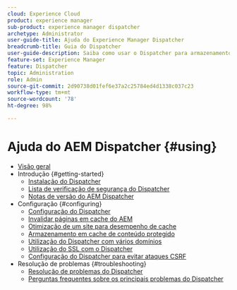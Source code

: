 ```yaml
---
cloud: Experience Cloud
product: experience manager
sub-product: experience manager dispatcher
archetype: Administrator
user-guide-title: Ajuda do Experience Manager Dispatcher
breadcrumb-title: Guia do Dispatcher
user-guide-description: Saiba como usar o Dispatcher para armazenamento em cache, balanceamento de carga e melhoria da segurança para seu servidor AEM.
feature-set: Experience Manager
feature: Dispatcher
topic: Administration
role: Admin
source-git-commit: 2d90738d01fef6e37a2c25784ed4d1338c037c23
workflow-type: tm+mt
source-wordcount: '78'
ht-degree: 98%

---
```



# Ajuda do AEM Dispatcher {#using}

+ [Visão geral](dispatcher.md)
+ Introdução {#getting-started}
   + [Instalação do Dispatcher](dispatcher-install.md)
   + [Lista de verificação de segurança do Dispatcher](security-checklist.md)
   + [Notas de versão do AEM Dispatcher ](release-notes.md)
+ Configuração {#configuring}
   + [Configuração do Dispatcher](dispatcher-configuration.md)
   + [Invalidar páginas em cache do AEM](page-invalidate.md)
   + [Otimização de um site para desempenho de cache](https://experienceleague.adobe.com/en/docs/experience-manager-65/content/implementing/deploying/configuring/configuring-performance)
   + [Armazenamento em cache de conteúdo protegido](permissions-cache.md)
   + [Utilização do Dispatcher com vários domínios](dispatcher-domains.md)
   + [Utilização do SSL com o Dispatcher](dispatcher-ssl.md)
   + [Configuração do Dispatcher para evitar ataques CSRF](configuring-dispatcher-to-prevent-csrf.md)
+ Resolução de problemas {#troubleshooting}
   + [Resolução de problemas do Dispatcher](dispatcher-troubleshooting.md)
   + [Perguntas frequentes sobre os principais problemas do Dispatcher](dispatcher-faq.md)
